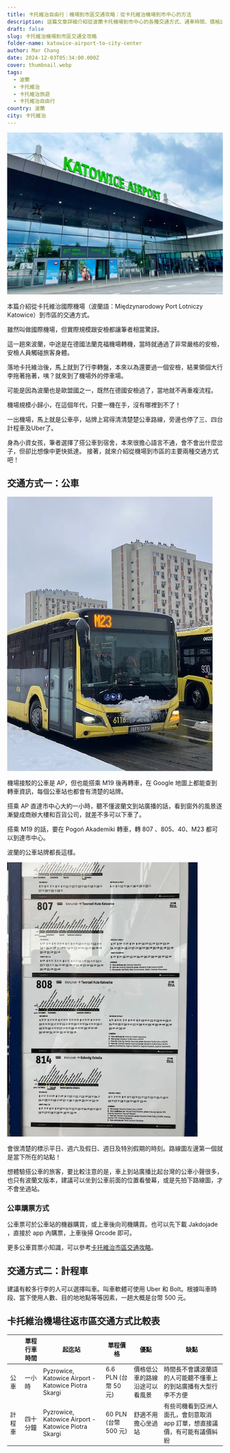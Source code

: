 ```yaml
---
title: 卡托維治自由行｜機場到市區交通攻略：從卡托維治機場到市中心的方法
description: 這篇文章詳細介紹從波蘭卡托機場到市中心的各種交通方式、通車時間、價格比較、優缺點等實用資訊。
draft: false
slug: 卡托維治機場到市區交通全攻略
folder-name: katowice-airport-to-city-center
author: Mar Chang
date: 2024-12-03T05:34:00.000Z
cover: thumbnail.webp
tags:
  - 波蘭
  - 卡托維治
  - 卡托維治旅遊
  - 卡托維治自由行
country: 波蘭
city: 卡托維治
---
```


![](image-1.webp)

本篇介紹從卡托維治國際機場（波蘭語：Międzynarodowy Port Lotniczy Katowice）到市區的交通方式。

雖然叫做國際機場，但實際規模跟安檢都讓筆者相當驚訝。

這一趟來波蘭，中途是在德國法蘭克福機場轉機，當時就通過了非常嚴格的安檢，安檢人員觸碰旅客身體。

落地卡托維治後，馬上就到了行李轉盤，本來以為還要過一個安檢，結果領個大行李拖著拖著，咦？就來到了機場外的停車場。

可能是因為波蘭也是歐盟國之一，既然在德國安檢過了，當地就不再重複流程。

機場規模小歸小，在這個年代，只要一機在手，沒有哪裡到不了！

一出機場，馬上就是公車亭，站牌上寫得清清楚楚公車路線，旁邊也停了三、四台計程車及Uber了。

身為小資女孩，筆者選擇了搭公車到宿舍，本來很擔心語言不通，會不會出什麼岔子，但卻比想像中更快抵達。
接著，就來介紹從機場到市區的主要兩種交通方式吧！

## 交通方式一：公車

![](image-2.webp)

機場接駁的公車是 AP，但也能搭乘 M19 後再轉車，在 Google 地圖上都能查到轉車資訊，每個公車站也都會有清楚的站牌。

搭乘 AP 直達市中心大約一小時，聽不懂波蘭文到站廣播的話，看到窗外的風景逐漸變成商辦大樓和百貨公司，就差不多可以下車了。

搭乘 M19 的話，要在 Pogoń Akademiki 轉車，轉 807 、805、40、M23 都可以到達市中心。

波蘭的公車站牌都長這樣。

![](image-3.webp)

會很清楚的標示平日、週六及假日、週日及特別假期的時刻。路線圖左邊第一個就是當下所在的站點！

想體驗搭公車的旅客，要比較注意的是，車上到站廣播比起台灣的公車小聲很多，也只有波蘭文版本，建議可以坐到公車前面的位置看螢幕，或是先拍下路線圖，才不會坐過站。

### 公車購票方式

公車票可於公車站的機器購買，或上車後向司機購買。也可以先下載 Jakdojade ，直接於 app 內購票，上車後掃 Qrcode 即可。

更多公車買票小知識，可以參考[卡托維治市區交通攻略](https://exittaiwan.com/posts/卡托維治市區交通攻略/)。

## 交通方式二：計程車

建議有較多行李的人可以選擇叫車。叫車軟體可使用 Uber 和 Bolt。根據叫車時段、當下使用人數、目的地地點等等因素，一趟大概是台幣 500 元。

## 卡托維治機場往返市區交通方式比較表

|     | 單程行車時間 | 起迄站                                                  | 單程價格              | 優點              | 缺點                                      |
| --- | ------ | ---------------------------------------------------- | ----------------- | --------------- | --------------------------------------- |
| 公車  | 一小時    | Pyzrowice, Katowice Airport - Katowice Piotra Skargi | 6.6 PLN (台幣 50 元) | 價格低公車的路線沿途可以看風景 | 時間長不會講波蘭語的人可能聽不懂車上的到站廣播有大型行李不方便         |
| 計程車 | 四十分鐘   | Pyzrowice, Katowice Airport - Katowice Piotra Skargi | 60 PLN (台幣 500 元) | 舒適不用擔心坐過站       | 有些司機看到亞洲人面孔，會刻意取消 app 訂單，想直接議價，有可能有議價糾紛 |
